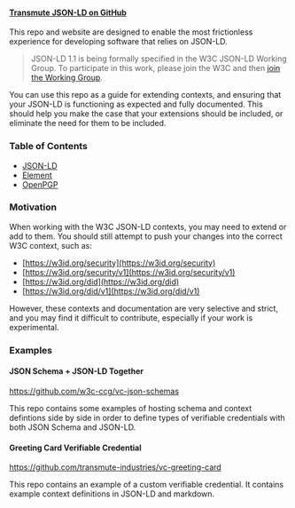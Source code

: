 #### [Transmute JSON-LD on GitHub](https://github.com/transmute-industries/context)

This repo and website are designed to enable the most frictionless experience for developing software that relies on JSON-LD.

> JSON-LD 1.1 is being formally specified in the W3C JSON-LD Working Group. To participate in this work, please join the W3C and then [join the Working Group](https://www.w3.org/2018/json-ld-wg/).

You can use this repo as a guide for extending contexts, and ensuring that your JSON-LD is functioning as expected and fully documented. This should help you make the case that your extensions should be included, or eliminate the need for them to be included.

### Table of Contents

- [JSON-LD](https://context.transmute.org/json-ld)
- [Element](https://context.transmute.org/element)
- [OpenPGP](https://context.transmute.org/openpgp)

### Motivation

When working with the W3C JSON-LD contexts, you may need to extend or add to them. You should still attempt to push your changes into the correct W3C context, such as:

- [https://w3id.org/security](https://w3id.org/security)
- [https://w3id.org/security/v1](https://w3id.org/security/v1)
- [https://w3id.org/did](https://w3id.org/did)
- [https://w3id.org/did/v1](https://w3id.org/did/v1)

However, these contexts and documentation are very selective and strict, and you may find it difficult to contribute, especially if your work is experimental.

### Examples

#### JSON Schema + JSON-LD Together

https://github.com/w3c-ccg/vc-json-schemas

This repo contains some examples of hosting schema and context defintions side by side in order to define types of verifiable credentials with both JSON Schema and JSON-LD.

#### Greeting Card Verifiable Credential

https://github.com/transmute-industries/vc-greeting-card

This repo contains an example of a custom verifiable credential. It contains example context definitions in JSON-LD and markdown.
